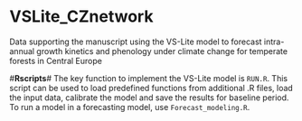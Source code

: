 # VSLite_CZnetwork
Data supporting the manuscript using the VS-Lite model to forecast intra-annual growth kinetics and phenology under climate change for temperate forests in Central Europe

#**Rscripts**# 
The key function to implement the VS-Lite model is `RUN.R`. This script can be used to load predefined functions from additional .R files, load the input data, calibrate the model and save the results for baseline period. To run a model in a forecasting model, use `Forecast_modeling.R`.
